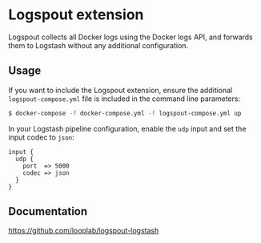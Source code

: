 # Logspout extension

Logspout collects all Docker logs using the Docker logs API, and forwards them to Logstash without any additional
configuration.

## Usage

If you want to include the Logspout extension, ensure the additional `logspout-compose.yml` file is included in the
command line parameters:

```bash
$ docker-compose -f docker-compose.yml -f logspout-compose.yml up
```

In your Logstash pipeline configuration, enable the `udp` input and set the input codec to `json`:

```
input {
  udp {
    port  => 5000
    codec => json
  }
}
```

## Documentation

https://github.com/looplab/logspout-logstash
